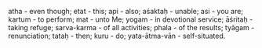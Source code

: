 atha - even though; etat - this; api - also; aśaktaḥ - unable; asi - you are; kartum - to perform; mat - unto Me; yogam - in devotional service; āśritaḥ - taking refuge; sarva-karma - of all activities; phala - of the results; tyāgam - renunciation; tataḥ - then; kuru - do; yata-ātma-vān - self-situated.